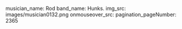 musician_name: Rod
band_name: Hunks.
img_src: images/musician0132.png
onmouseover_src: 
pagination_pageNumber: 2365